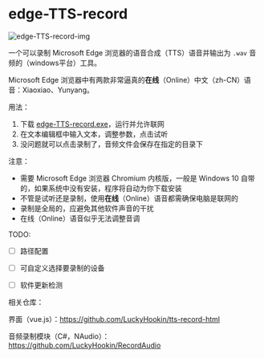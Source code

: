 # edge-TTS-record

![edge-TTS-record-img](https://github.com/LuckyHookin/edge-TTS-record/raw/master/demo.png)

一个可以录制 Microsoft  Edge 浏览器的语音合成（TTS）语音并输出为 `.wav` 音频的（windows平台）工具。

Microsoft Edge 浏览器中有两款非常逼真的**在线**（Online）中文（zh-CN）语音：Xiaoxiao、Yunyang。

用法：

1. 下载 [edge-TTS-record.exe](https://github.com/LuckyHookin/edge-TTS-record/releases)，运行并允许联网
2. 在文本编辑框中输入文本，调整参数，点击试听
3. 没问题就可以点击录制了，音频文件会保存在指定的目录下

注意：

- 需要 Microsoft Edge 浏览器 Chromium 内核版，一般是 Windows 10 自带的，如果系统中没有安装，程序将自动为你下载安装
- 不管是试听还是录制，使用**在线**（Online）语音都需确保电脑是联网的
- 录制是全局的，应避免其他软件声音的干扰
- 在线（Online）语音似乎无法调整音调

TODO:

- [ ] 路径配置
- [ ] 可自定义选择要录制的设备
- [ ] 软件更新检测


相关仓库：

界面（vue.js）：https://github.com/LuckyHookin/tts-record-html

音频录制模块（C#，NAudio）：https://github.com/LuckyHookin/RecordAudio
